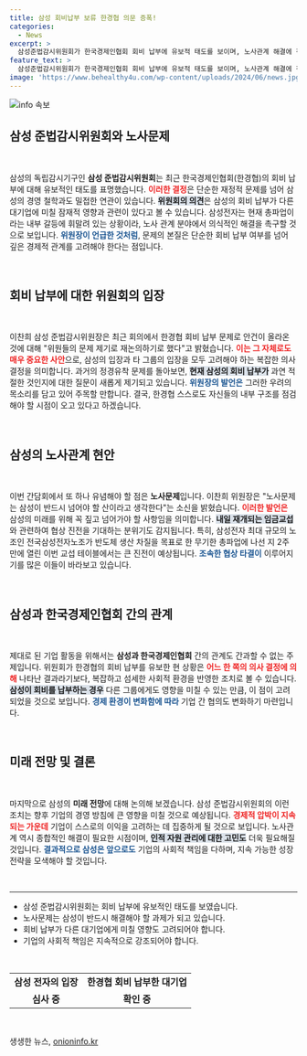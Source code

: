 ```yaml
---
title: 삼성 회비납부 보류 한경협 의문 증폭!
categories:
  - News
excerpt: >
  삼성준법감시위원회가 한국경제인협회 회비 납부에 유보적 태도를 보이며, 노사관계 해결에 적극 나설 예정입니다. 노사 문제 논의가 임박한 만큼, 삼성의 향후 조치에 이목이 집중되고 있습니다.
feature_text: >
  삼성준법감시위원회가 한국경제인협회 회비 납부에 유보적 태도를 보이며, 노사관계 해결에 적극 나설 예정입니다. 노사 문제 논의가 임박한 만큼, 삼성의 향후 조치에 이목이 집중되고 있습니다.
image: 'https://www.behealthy4u.com/wp-content/uploads/2024/06/news.jpg'
---
```


<p><img src="https://www.behealthy4u.com/wp-content/uploads/2024/06/news.jpg" alt="info 속보" /></p>

<h2 data-ke-size="size26">삼성 준법감시위원회와 노사문제</h2>

<p data-ke-size="size16">&nbsp;</p>

<p>삼성의 독립감시기구인 <b>삼성 준법감시위원회</b>는 최근 한국경제인협회(한경협)의 회비 납부에 대해 유보적인 태도를 표명했습니다. <b><span style="color: #ee2323;">이러한 결정</span></b>은 단순한 재정적 문제를 넘어 삼성의 경영 철학과도 밀접한 연관이 있습니다. <b><span style="background-color: #21538527;">위원회의 의견</span></b>은 삼성의 회비 납부가 다른 대기업에 미칠 잠재적 영향과 관련이 있다고 볼 수 있습니다. 삼성전자는 현재 총파업이라는 내부 갈등에 휘말려 있는 상황이라, 노사 관계 분야에서 의식적인 해결을 촉구할 것으로 보입니다. <b><span style="color: #1a5490;">위원장이 언급한 것처럼</span></b>, 문제의 본질은 단순한 회비 납부 여부를 넘어 깊은 경제적 관계를 고려해야 한다는 점입니다. </p>

<p data-ke-size="size16">&nbsp;</p>

<h2 data-ke-size="size26">회비 납부에 대한 위원회의 입장</h2>

<p data-ke-size="size16">&nbsp;</p>

<p>이찬희 삼성 준법감시위원장은 최근 회의에서 한경협 회비 납부 문제로 안건이 올라온 것에 대해 "위원들의 문제 제기로 재논의하기로 했다"고 밝혔습니다. <b><span style="color: #ee2323;">이는 그 자체로도 매우 중요한 사안</span></b>으로, 삼성의 입장과 타 그룹의 입장을 모두 고려해야 하는 복잡한 의사결정을 의미합니다. 과거의 정경유착 문제를 돌아보면, <b><span style="background-color: #21538527;">현재 삼성의 회비 납부가</span></b> 과연 적절한 것인지에 대한 질문이 새롭게 제기되고 있습니다. <b><span style="color: #1a5490;">위원장의 발언은</span></b> 그러한 우려의 목소리를 담고 있어 주목할 만합니다. 결국, 한경협 스스로도 자신들의 내부 구조를 점검해야 할 시점이 오고 있다고 하겠습니다. </p>

<p data-ke-size="size16">&nbsp;</p>

<h2 data-ke-size="size26">삼성의 노사관계 현안</h2>

<p data-ke-size="size16">&nbsp;</p>

<p>이번 간담회에서 또 하나 유념해야 할 점은 <b>노사문제</b>입니다. 이찬희 위원장은 "노사문제는 삼성이 반드시 넘어야 할 산이라고 생각한다"는 소신을 밝혔습니다. <b><span style="color: #ee2323;">이러한 발언은</span></b> 삼성의 미래를 위해 꼭 짚고 넘어가야 할 사항임을 의미합니다. <b><span style="background-color: #21538527;">내일 재개되는 임금교섭</span></b>와 관련하여 협상 진전을 기대하는 분위기도 감지됩니다. 특히, 삼성전자 최대 규모의 노조인 전국삼성전자노조가 반도체 생산 차질을 목표로 한 무기한 총파업에 나선 지 2주 만에 열린 이번 교섭 테이블에서는 큰 진전이 예상됩니다. <b><span style="color: #1a5490;">조속한 협상 타결이</span></b> 이루어지기를 많은 이들이 바라보고 있습니다.</p>

<p data-ke-size="size16">&nbsp;</p>

<h2 data-ke-size="size26">삼성과 한국경제인협회 간의 관계</h2>

<p data-ke-size="size16">&nbsp;</p>

<p>제대로 된 기업 활동을 위해서는 <b>삼성과 한국경제인협회</b> 간의 관계도 간과할 수 없는 주제입니다. 위원회가 한경협의 회비 납부를 유보한 현 상황은 <b><span style="color: #ee2323;">어느 한 쪽의 의사 결정에 의해</span></b> 나타난 결과라기보다, 복잡하고 섬세한 사회적 환경을 반영한 조치로 볼 수 있습니다. <b><span style="background-color: #21538527;">삼성이 회비를 납부하는 경우</span></b> 다른 그룹에게도 영향을 미칠 수 있는 만큼, 이 점이 고려되었을 것으로 보입니다. <b><span style="color: #1a5490;">경제 환경이 변화함에 따라</span></b> 기업 간 협의도 변화하기 마련입니다. </p>

<p data-ke-size="size16">&nbsp;</p>

<h2 data-ke-size="size26">미래 전망 및 결론</h2>

<p data-ke-size="size16">&nbsp;</p>

<p>마지막으로 삼성의 <b>미래 전망</b>에 대해 논의해 보겠습니다. 삼성 준법감시위원회의 이런 조치는 향후 기업의 경영 방침에 큰 영향을 미칠 것으로 예상됩니다. <b><span style="color: #ee2323;">경제적 압박이 지속되는 가운데</span></b> 기업이 스스로의 이익을 고려하는 데 집중하게 될 것으로 보입니다. 노사관계 역시 종합적인 해결이 필요한 시점이며, <b><span style="background-color: #21538527;">인적 자원 관리에 대한 고민도</span></b> 더욱 필요해질 것입니다. <b><span style="color: #1a5490;">결과적으로 삼성은 앞으로도</span></b> 기업의 사회적 책임을 다하며, 지속 가능한 성장 전략을 모색해야 할 것입니다. </p>

<p data-ke-size="size16">&nbsp;</p>

<hr />

<ul>
    <li>삼성 준법감시위원회는 회비 납부에 유보적인 태도를 보였습니다.</li>
    <li>노사문제는 삼성이 반드시 해결해야 할 과제가 되고 있습니다.</li>
    <li>회비 납부가 다른 대기업에게 미칠 영향도 고려되어야 합니다.</li>
    <li>기업의 사회적 책임은 지속적으로 강조되어야 합니다.</li>
</ul>

<p data-ke-size="size16">&nbsp;</p>

<table>
    <tr>
        <td style="text-align: center; height: 17px;"><b>삼성 전자의 입장</b></td>
        <td style="text-align: center; height: 17px;"><b>한경협 회비 납부한 대기업</b></td>
    </tr>
    <tr>
        <td style="text-align: center; height: 17px;"><b>심사 중</b></td>
        <td style="text-align: center; height: 17px;"><b>확인 중</b></td>
    </tr>
</table> 

<p data-ke-size="size16">&nbsp;</p>
생생한 뉴스, <a href="https://onioninfo.kr" rel="dofollow">onioninfo.kr</a>


